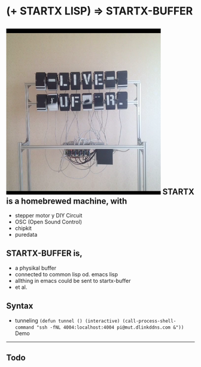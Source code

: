 (+ STARTX LISP) => STARTX-BUFFER
=================================
![foto](media/startx-buffer_probe.png)
STARTX is a homebrewed machine, with
------------------------------------
* stepper motor y DIY Circuit
* OSC (Open Sound Control)
* chipkit 
* puredata 

STARTX-BUFFER is,
-----------------
* a physikal buffer
* connected to common lisp od. emacs lisp
* allthing in emacs could be sent to startx-buffer
* et al.

Syntax
------
* tunneling
`(defun tunnel ()
  (interactive)
  (call-process-shell-command "ssh -fNL 4004:localhost:4004 pi@mut.dlinkddns.com &"))
`
Demo
----

Todo
----

